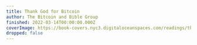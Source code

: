 ```yaml
---
title: Thank God for Bitcoin
author: The Bitcoin and Bible Group
finished: 2022-03-14T00:00:00.000Z
coverImage: https://book-covers.nyc3.digitaloceanspaces.com/readings/thank-god-for-bitcoin-01.jpg
dropped: false
---
```


